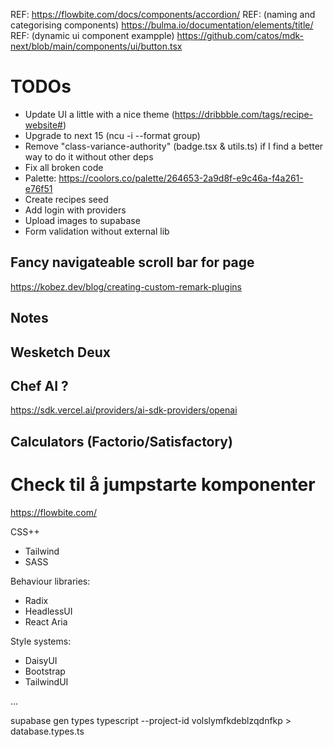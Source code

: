 REF: https://flowbite.com/docs/components/accordion/
REF: (naming and categorising components) https://bulma.io/documentation/elements/title/
REF: (dynamic ui component exampple) https://github.com/catos/mdk-next/blob/main/components/ui/button.tsx

# TODOs

- Update UI a little with a nice theme (https://dribbble.com/tags/recipe-website#)
- Upgrade to next 15 (ncu -i --format group)
- Remove "class-variance-authority" (badge.tsx & utils.ts) if I find a better way to do it without other deps
- Fix all broken code
- Palette: https://coolors.co/palette/264653-2a9d8f-e9c46a-f4a261-e76f51
- Create recipes seed
- Add login with providers
- Upload images to supabase
- Form validation without external lib

## Fancy navigateable scroll bar for page

https://kobez.dev/blog/creating-custom-remark-plugins

## Notes

## Wesketch Deux

## Chef AI ?

https://sdk.vercel.ai/providers/ai-sdk-providers/openai

## Calculators (Factorio/Satisfactory)

# Check til å jumpstarte komponenter

https://flowbite.com/

CSS++

- Tailwind
- SASS

Behaviour libraries:

- Radix
- HeadlessUI
- React Aria

Style systems:

- DaisyUI
- Bootstrap
- TailwindUI

...

supabase gen types typescript --project-id volslymfkdeblzqdnfkp > database.types.ts
